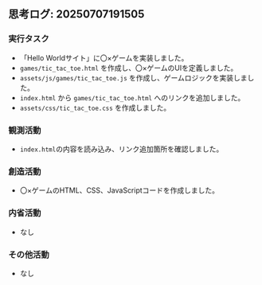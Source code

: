 ## 思考ログ: 20250707191505

### 実行タスク
- 「Hello Worldサイト」に〇×ゲームを実装しました。
- `games/tic_tac_toe.html` を作成し、〇×ゲームのUIを定義しました。
- `assets/js/games/tic_tac_toe.js` を作成し、ゲームロジックを実装しました。
- `index.html` から `games/tic_tac_toe.html` へのリンクを追加しました。
- `assets/css/tic_tac_toe.css` を作成しました。

### 観測活動
- `index.html`の内容を読み込み、リンク追加箇所を確認しました。

### 創造活動
- 〇×ゲームのHTML、CSS、JavaScriptコードを作成しました。

### 内省活動
- なし

### その他活動
- なし